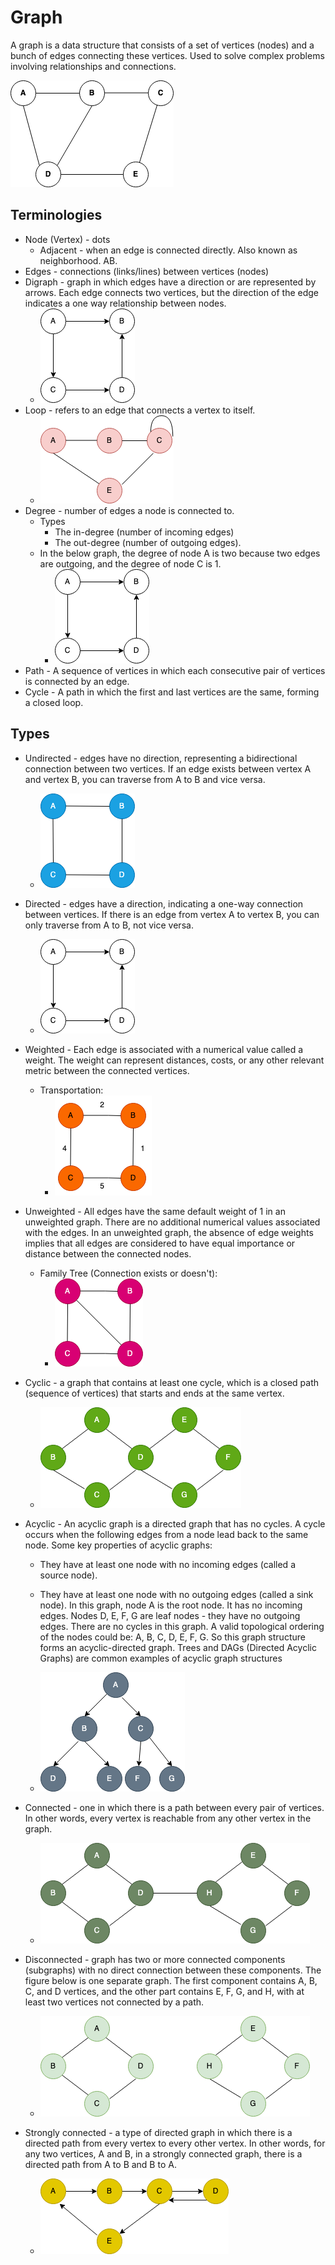 # Graph

A graph is a data structure that consists of a set of vertices (nodes) and a
bunch of edges connecting these vertices. Used to solve complex problems
involving relationships and connections.

![](attachements/graph.png)

## Terminologies

- Node (Vertex) - dots
  - Adjacent - when an edge is connected directly. Also known as neighborhood.
    AB.
- Edges - connections (links/lines) between vertices (nodes)
- Digraph - graph in which edges have a direction or are represented by arrows.
  Each edge connects two vertices, but the direction of the edge indicates a one
  way relationship between nodes.
  - ![](attachements/digraph.png)
- Loop - refers to an edge that connects a vertex to itself.
  - ![](attachements/loop.png)
- Degree - number of edges a node is connected to.
  - Types
    - The in-degree (number of incoming edges)
    - The out-degree (number of outgoing edges).
  - In the below graph, the degree of node A is two because two edges are
    outgoing, and the degree of node C is 1.
    - ![](attachements/degree.png)
- Path - A sequence of vertices in which each consecutive pair of vertices is
  connected by an edge.
- Cycle - A path in which the first and last vertices are the same, forming a
  closed loop.

## Types

- Undirected - edges have no direction, representing a bidirectional connection
  between two vertices. If an edge exists between vertex A and vertex B, you can
  traverse from A to B and vice versa.
  - ![](attachements/undirected.png)
- Directed - edges have a direction, indicating a one-way connection between
  vertices. If there is an edge from vertex A to vertex B, you can only traverse
  from A to B, not vice versa.
  - ![](attachements/directed.png)
- Weighted - Each edge is associated with a numerical value called a weight. The
  weight can represent distances, costs, or any other relevant metric between
  the connected vertices.
  - Transportation:
    - ![](attachements/weighted.png)
- Unweighted - All edges have the same default weight of 1 in an unweighted
  graph. There are no additional numerical values associated with the edges. In
  an unweighted graph, the absence of edge weights implies that all edges are
  considered to have equal importance or distance between the connected nodes.
  - Family Tree (Connection exists or doesn't):
    - ![](attachements/unweighted.png)
- Cyclic - a graph that contains at least one cycle, which is a closed path
  (sequence of vertices) that starts and ends at the same vertex.
  - ![](attachements/cyclic.png)
- Acyclic - An acyclic graph is a directed graph that has no cycles. A cycle
  occurs when the following edges from a node lead back to the same node. Some
  key properties of acyclic graphs:

  - They have at least one node with no incoming edges (called a source node).

  - They have at least one node with no outgoing edges (called a sink node). In
    this graph, node A is the root node. It has no incoming edges. Nodes D, E,
    F, G are leaf nodes - they have no outgoing edges. There are no cycles in
    this graph. A valid topological ordering of the nodes could be: A, B, C, D,
    E, F, G. So this graph structure forms an acyclic-directed graph. Trees and
    DAGs (Directed Acyclic Graphs) are common examples of acyclic graph
    structures
  - ![](attachements/acyclic.png)

- Connected - one in which there is a path between every pair of vertices. In
  other words, every vertex is reachable from any other vertex in the graph.
  - ![](attachements/connected.png)
- Disconnected - graph has two or more connected components (subgraphs) with no
  direct connection between these components. The figure below is one separate
  graph. The first component contains A, B, C, and D vertices, and the other
  part contains E, F, G, and H, with at least two vertices not connected by a
  path.
  - ![](attachements/disconnected.png)
- Strongly connected - a type of directed graph in which there is a directed
  path from every vertex to every other vertex. In other words, for any two
  vertices, A and B, in a strongly connected graph, there is a directed path
  from A to B and B to A.
  - ![](attachements/strongly-connected.png)
